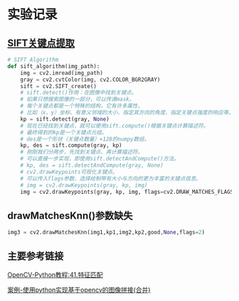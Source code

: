 # 实验记录
## [SIFT关键点提取](https://qiaoxs.blog.csdn.net/article/details/125849051)
```python
# SIFT Algorithm
def sift_algorithm(img_path):
    img = cv2.imread(img_path)
    gray = cv2.cvtColor(img, cv2.COLOR_BGR2GRAY)
    sift = cv2.SIFT_create()
    # sift.detect()作用：在图像中找到关键点。
    # 如果只想搜索图像的一部分，可以传递mask。
    # 每个关键点都是一个特殊的结构，它有许多属性，
    # 比如（x，y）坐标、有意义邻域的大小、指定其方向的角度、指定关键点强度的响应等。
    kp = sift.detect(gray, None)
    # 现在已经找到关键点，就可以使用sift.compute()根据关键点计算描述符。
    # 最终得到的kp是一个关键点元组，
    # des是一个形状（关键点数量）×128的numpy数组。
    kp, des = sift.compute(gray, kp)
    # 刚刚我们分两步，先找到关键点、再计算描述符。
    # 可以直接一步实现，即使用sift.detectAndCompute()方法。
    # kp, des = sift.detectAndCompute(gray, None)
    # cv2.drawKeypoints可视化关键点。
    # 可以传入flags参数，选择绘制带有大小与方向的更为丰富的关键点信息。
    # img = cv2.drawKeypoints(gray, kp, img)
    img = cv2.drawKeypoints(gray, kp, img, flags=cv2.DRAW_MATCHES_FLAGS_DRAW_RICH_KEYPOINTS)
```

## drawMatchesKnn()参数缺失
```python
img3 = cv2.drawMatchesKnn(img1,kp1,img2,kp2,good,None,flags=2)
```
## 主要参考链接
[OpenCV-Python教程:41.特征匹配](https://www.jianshu.com/p/ed57ee1056ab)

[案例-使用python实现基于opencv的图像拼接(合并)](https://huaweicloud.csdn.net/63806ae5dacf622b8df877ea.html)
